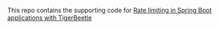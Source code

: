 This repo contains the supporting code for [Rate limiting in Spring Boot applications with TigerBeetle](https://dev.to/mcadariu/rate-limiting-using-tigerbeetle-19e9)
